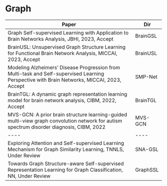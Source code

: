# Graph

|  Paper   | Dir  |
|  ----  | ----  |
| Graph Self-supervised Learning with Application to Brain Networks Analysis, JBHI, 2023, Accept  | BrainGSL  |
| BrainUSL: Unsupervised Graph Structure Learning for Functional Brain Network Analysis, MICCAI, 2023, Accept  | BrainUSL  |
| Modeling Alzheimers’ Disease Progression from Multi-task and Self-supervised Learning Perspective with Brain Networks, MICCAI, 2023, Accept  | SMP-Net  |
| BrainTGL: A dynamic graph representation learning model for brain network analysis, CIBM, 2022, Accept  | BrainTGL  |
| MVS-GCN: A prior brain structure learning-guided multi-view graph convolution network for autism spectrum disorder diagnosis, CIBM, 2022  | MVS-GCN  |
|  ----  | ----  |
| Exploring Attention and Self-supervised Learning Mechanism for Graph Similarity Learning, TNNLS, Under Review  | SNA-GSL  |
| Towards Graph Structure-aware Self-supervised Representation Learning for Graph Classification, NN, Under Review  | GraphSSL  |
